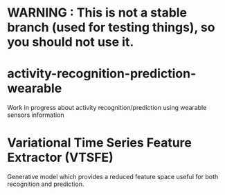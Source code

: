 # WARNING : This is not a stable branch (used for testing things), so you should not use it.

# activity-recognition-prediction-wearable
Work in progress about activity recognition/prediction using wearable sensors information

# Variational Time Series Feature Extractor (VTSFE)

Generative model which provides a reduced feature space useful for both recognition and prediction.
